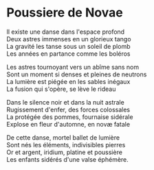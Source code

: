# Poussiere de Novae  
  
Il existe une danse dans l'espace profond  
Deux astres immenses en un glorieux tango  
La gravité les tanse sous un soleil de plomb  
Les années en partance comme les boléros  
  
Les astres tournoyant vers un abîme sans nom  
Sont un moment si denses et pleines de neutrons  
La lumière est piégée en les sables inégaux  
La fusion qui s'opère, se lève le rideau  
  
Dans le silence noir et dans la nuit astrale  
Rugissement d'enfer, des forces colossales  
La protégée des pommes, fournaise sidérale  
Explose en fleur d'automne, en novæ fatale  
  
De cette danse, mortel ballet de lumière  
Sont nés les éléments, indivisibles pierres  
Or et argent, iridium, platine et poussière  
Les enfants sidérés d'une valse éphémère.